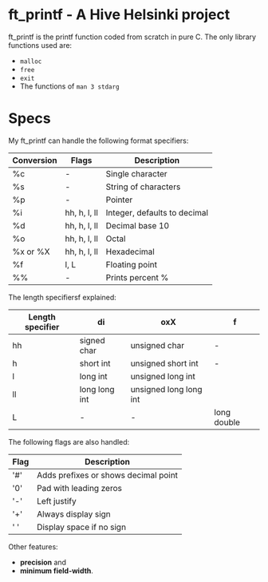 # ft_printf - A Hive Helsinki project

ft_printf is the printf function coded from scratch in pure C.
The only library functions used are:
- `malloc`
- `free`
- `exit`
- The functions of `man 3 stdarg`

# Specs

My ft_printf can handle the following format specifiers:

Conversion | Flags | Description
------------ | ------------- | --------------
%c | - | Single character
%s | - | String of characters
%p | - | Pointer
%i | hh, h, l, ll | Integer, defaults to decimal
%d | hh, h, l, ll | Decimal base 10
%o | hh, h, l, ll | Octal
%x or %X | hh, h, l, ll | Hexadecimal
%f | l, L | Floating point
%% | - | Prints percent %

The length specifiersf explained:

Length specifier | di | oxX | f
--------- | ------------ | --------- | ----------
hh | signed char | unsigned char | -
h | short int | unsigned short int | -
l | long int | unsigned long int |
ll | long long int | unsigned long long int |
L | - | - | long double

The following flags are also handled:

Flag | Description
-------- | -----------
'#' | Adds prefixes or shows decimal point 
'0' | Pad with leading zeros
'-' | Left justify
'+' | Always display sign
' ' | Display space if no sign

Other features:
- __precision__ and 
- __minimum field-width__.
